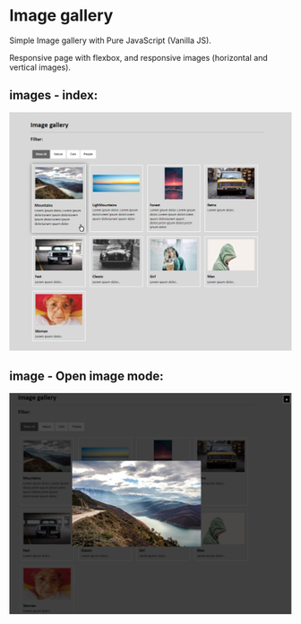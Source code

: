 # Image gallery
Simple Image gallery with Pure JavaScript (Vanilla JS).

Responsive page with flexbox, and responsive images (horizontal and vertical images).


## images - index:
![Code Coverage](images/01.jpg)

## image - Open image mode:
![Code Coverage](images/02.JPG)
